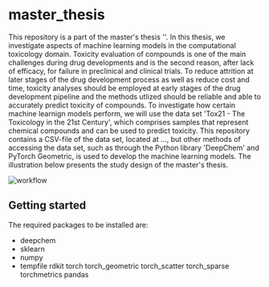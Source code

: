 # master_thesis



This repository is a part of the master's thesis ''. In this thesis, we investigate aspects of machine learning models in the computational toxicology domain. Toxicity evaluation of compounds is one of the main challenges during drug developments and is the second reason, after lack of efficacy, for failure in preclinical and clinical trials. To reduce attrition at later stages of the drug development process as well as reduce cost and time, toxicity analyses should be employed at early stages of the drug development pipeline and the methods utlized should be reliable and able to accurately predict toxicity of compounds. To investigate how certain machine learnign models perform, we will use the data set 'Tox21 - The Toxicology in the 21st Century', which comprises samples that represent chemical compounds and can be used to predict toxicity. This repository contains a CSV-file of the data set, located at ..., but other methods of accessing the data set, such as through the Python library 'DeepChem' and PyTorch Geometric, is used to develop the machine learning models. The illustration below presents the study design of the master's thesis.



![workflow](https://user-images.githubusercontent.com/62059573/202899885-7ac6b7b3-6791-423f-a312-0f9bd9b7a3f3.png)


## Getting started

The required packages to be installed are:
* deepchem
* sklearn
* numpy
* tempfile
rdkit
torch
torch_geometric
torch_scatter
torch_sparse
torchmetrics
pandas
